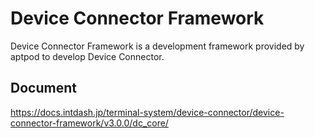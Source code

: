 # Device Connector Framework

Device Connector Framework is a development framework provided by aptpod to develop Device Connector.

## Document

https://docs.intdash.jp/terminal-system/device-connector/device-connector-framework/v3.0.0/dc_core/
